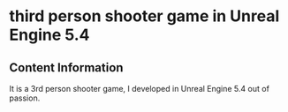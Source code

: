 third person shooter game in Unreal Engine 5.4
===

Content Information
----
It is a 3rd person shooter game, I developed in Unreal Engine 5.4 out of passion. 
